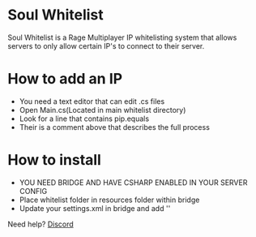 # Soul Whitelist

Soul Whitelist is a Rage Multiplayer IP whitelisting system
that allows servers to only allow certain IP's to connect
to their server.

# How to add an IP

- You need a text editor that can edit .cs files
- Open Main.cs(Located in main whitelist directory)
- Look for a line that contains pip.equals
- Their is a comment above that describes the full process

# How to install

- YOU NEED BRIDGE AND HAVE CSHARP ENABLED IN YOUR SERVER CONFIG
- Place whitelist folder in resources folder within bridge
- Update your settings.xml in bridge and add '<resource src="whitelist" />'

Need help? [Discord](https://discord.gg/x4JrPep)
